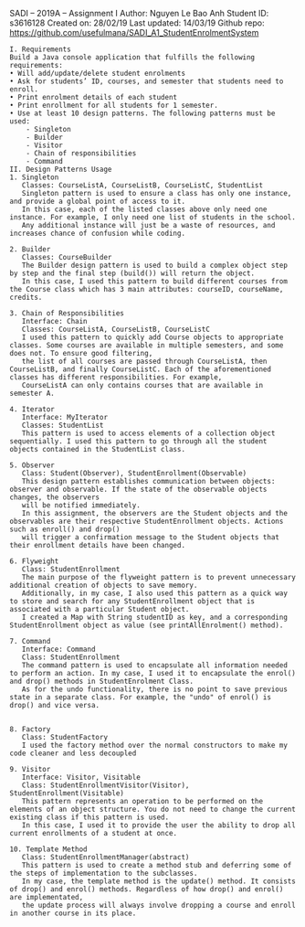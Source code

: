 ﻿SADI – 2019A – Assignment I
Author: Nguyen Le Bao Anh
Student ID: s3616128
Created on: 28/02/19
Last updated: 14/03/19
Github repo: https://github.com/usefulmana/SADI_A1_StudentEnrolmentSystem

    I. Requirements
	Build a Java console application that fulfills the following requirements:
    • Will add/update/delete student enrolments
    • Ask for students’ ID, courses, and semester that students need to enroll.
    • Print enrolment details of each student
    • Print enrollment for all students for 1 semester.
    • Use at least 10 design patterns. The following patterns must be used:
        - Singleton
        - Builder
        - Visitor
        - Chain of responsibilities
        - Command
    II. Design Patterns Usage
    1. Singleton
       Classes: CourseListA, CourseListB, CourseListC, StudentList
       Singleton pattern is used to ensure a class has only one instance, and provide a global point of access to it.
       In this case, each of the listed classes above only need one instance. For example, I only need one list of students in the school.
       Any additional instance will just be a waste of resources, and increases chance of confusion while coding.

    2. Builder
       Classes: CourseBuilder
       The Builder design pattern is used to build a complex object step by step and the final step (build()) will return the object.
       In this case, I used this pattern to build different courses from the Course class which has 3 main attributes: courseID, courseName, credits.
               
    3. Chain of Responsibilities
       Interface: Chain
       Classes: CourseListA, CourseListB, CourseListC
       I used this pattern to quickly add Course objects to appropriate classes. Some courses are available in multiple semesters, and some does not. To ensure good filtering,
       the list of all courses are passed through CourseListA, then CourseListB, and finally CourseListC. Each of the aforementioned classes has different responsibilities. For example,
       CourseListA can only contains courses that are available in semester A.

    4. Iterator
       Interface: MyIterator
       Classes: StudentList
       This pattern is used to access elements of a collection object sequentially. I used this pattern to go through all the student objects contained in the StudentList class.

    5. Observer
       Class: Student(Observer), StudentEnrollment(Observable)
       This design pattern establishes communication between objects: observer and observable. If the state of the observable objects changes, the observers
       will be notified immediately.
       In this assignment, the observers are the Student objects and the observables are their respective StudentEnrollment objects. Actions such as enroll() and drop()
       will trigger a confirmation message to the Student objects that their enrollment details have been changed.

    6. Flyweight
       Class: StudentEnrollment
       The main purpose of the flyweight pattern is to prevent unnecessary additional creation of objects to save memory.
       Additionally, in my case, I also used this pattern as a quick way to store and search for any StudentEnrollment object that is associated with a particular Student object. 
       I created a Map with String studentID as key, and a corresponding StudentEnrollment object as value (see printAllEnrolment() method).
 
    7. Command
       Interface: Command
       Class: StudentEnrollment
       The command pattern is used to encapsulate all information needed to perform an action. In my case, I used it to encapsulate the enrol() and drop() methods in StudentEnrolment Class.
       As for the undo functionality, there is no point to save previous state in a separate class. For example, the "undo" of enrol() is drop() and vice versa. 
       

    8. Factory
       Class: StudentFactory
       I used the factory method over the normal constructors to make my code cleaner and less decoupled   

    9. Visitor
       Interface: Visitor, Visitable
       Class: StudentEnrollmentVisitor(Visitor), StudentEnrollment(Visitable)
       This pattern represents an operation to be performed on the elements of an object structure. You do not need to change the current existing class if this pattern is used.
       In this case, I used it to provide the user the ability to drop all current enrollments of a student at once. 

    10. Template Method
       Class: StudentEnrollmentManager(abstract)
       This pattern is used to create a method stub and deferring some of the steps of implementation to the subclasses.
       In my case, the template method is the update() method. It consists of drop() and enrol() methods. Regardless of how drop() and enrol() are implementated,
       the update process will always involve dropping a course and enroll in another course in its place.
